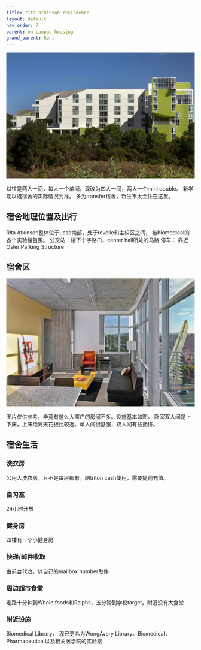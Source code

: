 ```yaml
---
title: rita atkinson resindence
layout: default
nav_order: 7
parent: on campus housing
grand_parent: Rent
---
```


![img.png](../../../images/rent/on/img.png)


以往是两人一间，每人一个单间。现改为四人一间，两人一个mini double。
新学期以选宿舍的实际情况为准。
多为transfer宿舍，新生不太会住在这里。

##  宿舍地理位置及出行
Rita Atkinson整体位于ucsd南部，处于revelle和主校区之间， 被biomedical的各个实验楼包围。
公交站：楼下十字路口，center hall所处的马路
停车： 靠近Osler Parking Structure
##  宿舍区
![img_1.png](../../../images/rent/on/img_1.png)

图片仅供参考，毕竟有这么大窗户的房间不多。设施基本如图。
卧室双人间是上下床，上床距离天花板比较近。单人间很舒服，双人间有些拥挤。

## 宿舍生活
### 洗衣房
公用大洗衣房，且不是每层都有。刷triton cash使用，需要提前充值。
### 自习室
24小时开放
### 健身房
四楼有一个小健身房
### 快递/邮件收取
由前台代收。以自己的mailbox number取件
### 周边超市食堂
走路十分钟到Whole foods和Ralphs，五分钟到学校target。附近没有大食堂
### 附近设施
Biomedical Library， 现已更名为WongAvery Library。Biomedical，Pharmaceutical以及相关医学院的实验楼



